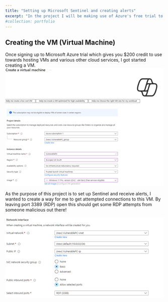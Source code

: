 ```yaml
---
title: "Setting up Microsoft Sentinel and creating alerts"
excerpt: "In the project I will be making use of Azure's free trial to spool up a VM and configure Microsoft Sentinel<br/><img src='/images/dashboard.png' width=500>"
#collection: portfolio
---
```


## Creating the VM (Virtual Machine)

Once signing up to Microsoft Azure trial which gives you $200 credit to use towards hosting VMs and various other cloud services, I got started creating a VM.
<img src='/images/Project1/Picture1.png'>

As the purpose of this project is to set up Sentinel and receive alerts, I wanted to create a way for me to get attempted connections to this VM. By leaving port 3389 (RDP) open this should get some RDP attempts from someone malicious out there!

<img src='/images/Project1/Picture2.png'>

